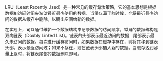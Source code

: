 LRU（Least Recently Used）是一种常见的缓存淘汰策略，它的基本思想是根据数据的访问时间来淘汰最近最少使用的数据。当缓存满了的时候，会将最近最少访问的数据从缓存中删除，以腾出空间给新的数据。

在实现上，可以通过维护一个数据结构来记录数据的访问顺序，常用的数据结构是双向链表（Doubly Linked List）。链表的头部表示最近访问的数据，尾部表示最久未访问的数据。每次进行缓存访问时，如果数据在缓存中存在，则将其移到链表头部，表示最近访问过；如果不存在，则在链表头部插入新的数据。当缓存达到容量上限时，将链表尾部的数据删除即可。
